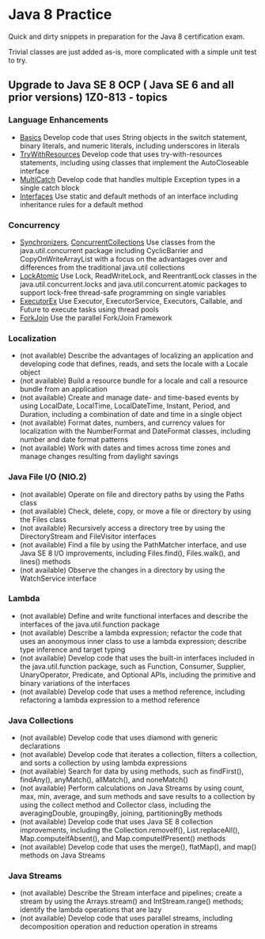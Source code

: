 # Java 8 Practice

Quick and dirty snippets in preparation for the Java 8 certification exam.

Trivial classes are just added as-is, more complicated with a simple unit test to try.

## Upgrade to Java SE 8 OCP ( Java SE 6 and all prior versions) 1Z0-813 - topics


### Language Enhancements

- [Basics](src/main/java/io/r2/j8p/t1_language/Basics.java) Develop code that uses String objects in the switch statement, binary literals, and numeric literals, including underscores in literals
- [TryWithResources](src/main/java/io/r2/j8p/t1_language/TryWithResources.java) Develop code that uses try-with-resources statements, including using classes that implement the AutoCloseable interface
- [MultiCatch](src/main/java/io/r2/j8p/t1_language/MultiCatch.java) Develop code that handles multiple Exception types in a single catch block
- [Interfaces](src/main/java/io/r2/j8p/t1_language/Interfaces.java) Use static and default methods of an interface including inheritance rules for a default method

### Concurrency

- [Synchronizers](src/main/java/io/r2/j8p/t2_concurrency/Synchronizers.java), [ConcurrentCollections](notes/ConcurrentCollections.md)  Use classes from the java.util.concurrent package including CyclicBarrier and CopyOnWriteArrayList with a focus on the advantages over and differences from the traditional java.util collections 
- [LockAtomic](src/main/java/io/r2/j8p/t2_concurrency/LockAtomic.java)  Use Lock, ReadWriteLock, and ReentrantLock classes in the java.util.concurrent.locks and java.util.concurrent.atomic packages to support lock-free thread-safe programming on single variables
- [ExecutorEx](src/main/java/io/r2/j8p/t2_concurrency/ExecutorEx.java) Use Executor, ExecutorService, Executors, Callable, and Future to execute tasks using thread pools
- [ForkJoin](src/main/java/io/r2/j8p/t2_concurrency/ForkJoin.java)  Use the parallel Fork/Join Framework

### Localization

- (not available) Describe the advantages of localizing an application and developing code that defines, reads, and sets the locale with a Locale object
- (not available) Build a resource bundle for a locale and call a resource bundle from an application
- (not available) Create and manage date- and time-based events by using LocalDate, LocalTime, LocalDateTime, Instant, Period, and Duration, including a combination of date and time in a single object
- (not available) Format dates, numbers, and currency values for localization with the NumberFormat and DateFormat classes, including number and date format patterns
- (not available) Work with dates and times across time zones and manage changes resulting from daylight savings

### Java File I/O (NIO.2)

- (not available) Operate on file and directory paths by using the Paths class
- (not available) Check, delete, copy, or move a file or directory by using the Files class 
- (not available) Recursively access a directory tree by using the DirectoryStream and FileVisitor interfaces
- (not available) Find a file by using the PathMatcher interface, and use Java SE 8 I/O improvements, including Files.find(), Files.walk(), and lines() methods
- (not available) Observe the changes in a directory by using the WatchService interface

### Lambda

- (not available) Define and write functional interfaces and describe the interfaces of the java.util.function package
- (not available) Describe a lambda expression; refactor the code that uses an anonymous inner class to use a lambda expression; describe type inference and target typing
- (not available) Develop code that uses the built-in interfaces included in the java.util.function package, such as Function, Consumer, Supplier, UnaryOperator, Predicate, and Optional APIs, including the primitive and binary variations of the interfaces
- (not available) Develop code that uses a method reference, including refactoring a lambda expression to a method reference

### Java Collections

- (not available) Develop code that uses diamond with generic declarations
- (not available) Develop code that iterates a collection, filters a collection, and sorts a collection by using lambda expressions
- (not available) Search for data by using methods, such as findFirst(), findAny(), anyMatch(), allMatch(), and noneMatch()
- (not available) Perform calculations on Java Streams by using count, max, min, average, and sum methods and save results to a collection by using the collect method and Collector class, including the averagingDouble, groupingBy, joining, partitioningBy methods
- (not available) Develop code that uses Java SE 8 collection improvements, including the Collection.removeIf(), List.replaceAll(), Map.computeIfAbsent(), and Map.computeIfPresent() methods
- (not available) Develop  code that uses the merge(), flatMap(), and map() methods on Java Streams

### Java Streams

- (not available) Describe the Stream interface and pipelines; create a stream by using the Arrays.stream() and  IntStream.range() methods; identify the lambda operations that are lazy
- (not available) Develop code that uses parallel streams, including decomposition operation and reduction operation in streams
 
